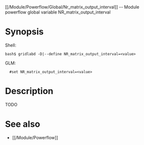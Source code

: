 [[/Module/Powerflow/Global/Nr_matrix_output_interval]] -- Module powerflow global variable NR_matrix_output_interval

# Synopsis

Shell:

~~~
bash$ gridlabd -D|--define NR_matrix_output_interval=<value>
~~~

GLM:

~~~
  #set NR_matrix_output_interval=<value>
~~~

# Description

TODO

# See also

* [[/Module/Powerflow]]
